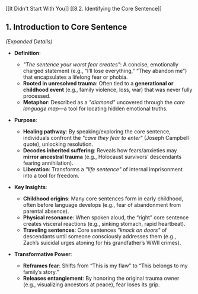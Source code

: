 [[It Didn't Start With You]]
[[8.2. Identifying the Core Sentence]]

## **1. Introduction to Core Sentence**  
_(Expanded Details)_

- **Definition**:
    
    - _"The sentence your worst fear creates"_: A concise, emotionally charged statement (e.g., “I’ll lose everything,” “They abandon me”) that encapsulates a lifelong fear or phobia.
    - **Rooted in unresolved trauma**: Often tied to a **generational or childhood event** (e.g., family violence, loss, war) that was never fully processed.
    - **Metaphor**: Described as a _"diamond"_ uncovered through the _core language map_—a tool for locating hidden emotional truths.
- **Purpose**:
    
    - **Healing pathway**: By speaking/exploring the core sentence, individuals confront the _"cave they fear to enter"_ (Joseph Campbell quote), unlocking resolution.
    - **Decodes inherited suffering**: Reveals how fears/anxieties may **mirror ancestral trauma** (e.g., Holocaust survivors’ descendants fearing annihilation).
    - **Liberation**: Transforms a _"life sentence"_ of internal imprisonment into a tool for freedom.
- **Key Insights**:
    
    - **Childhood origins**: Many core sentences form in early childhood, often before language develops (e.g., fear of abandonment from parental absence).
    - **Physical resonance**: When spoken aloud, the “right” core sentence creates visceral reactions (e.g., sinking stomach, rapid heartbeat).
    - **Traveling sentences**: Core sentences _"knock on doors"_ of descendants until someone consciously addresses them (e.g., Zach’s suicidal urges atoning for his grandfather’s WWII crimes).
- **Transformative Power**:
    
    - **Reframes fear**: Shifts from “This is my flaw” to “This belongs to my family’s story.”
    - **Releases entanglement**: By honoring the original trauma owner (e.g., visualizing ancestors at peace), fear loses its grip.

